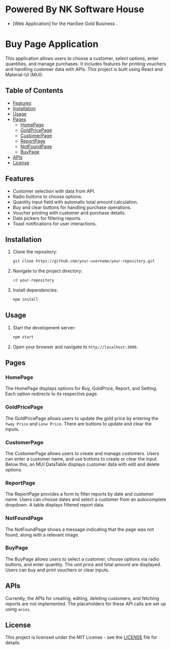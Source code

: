 # Powered By NK Software House 
- [Web Application] for the HanSee Gold Business .

# Buy Page Application

This application allows users to choose a customer, select options, enter quantities, and manage purchases. It includes features for printing vouchers and handling customer data with APIs. This project is built using React and Material-UI (MUI).

## Table of Contents

- [Features](#features)
- [Installation](#installation)
- [Usage](#usage)
- [Pages](#pages)
  - [HomePage](#homepage)
  - [GoldPricePage](#goldpricepage)
  - [CustomerPage](#customerpage)
  - [ReportPage](#reportpage)
  - [NotFoundPage](#notfoundpage)
  - [BuyPage](#buypage)
- [APIs](#apis)
- [License](#license)

## Features

- Customer selection with data from API.
- Radio buttons to choose options.
- Quantity input field with automatic total amount calculation.
- Buy and clear buttons for handling purchase operations.
- Voucher printing with customer and purchase details.
- Date pickers for filtering reports.
- Toast notifications for user interactions.

## Installation

1. Clone the repository:
    ```bash
    git clone https://github.com/your-username/your-repository.git
    ```
2. Navigate to the project directory:
    ```bash
    cd your-repository
    ```
3. Install dependencies:
    ```bash
    npm install
    ```

## Usage

1. Start the development server:
    ```bash
    npm start
    ```
2. Open your browser and navigate to `http://localhost:3000`.

## Pages

### HomePage

The HomePage displays options for Buy, GoldPrice, Report, and Setting. Each option redirects to its respective page.

### GoldPricePage

The GoldPricePage allows users to update the gold price by entering the `Yway Price` and `Lone Price`. There are buttons to update and clear the inputs.

### CustomerPage

The CustomerPage allows users to create and manage customers. Users can enter a customer name, and use buttons to create or clear the input. Below this, an MUI DataTable displays customer data with edit and delete options.

### ReportPage

The ReportPage provides a form to filter reports by date and customer name. Users can choose dates and select a customer from an autocomplete dropdown. A table displays filtered report data.

### NotFoundPage

The NotFoundPage shows a message indicating that the page was not found, along with a relevant image.

### BuyPage

The BuyPage allows users to select a customer, choose options via radio buttons, and enter quantity. The unit price and total amount are displayed. Users can buy and print vouchers or clear inputs.

## APIs

Currently, the APIs for creating, editing, deleting customers, and fetching reports are not implemented. The placeholders for these API calls are set up using `axios`.

## License

This project is licensed under the MIT License - see the [LICENSE](LICENSE) file for details.
